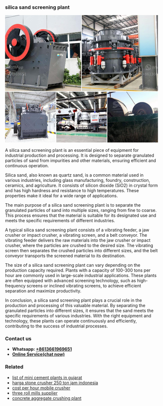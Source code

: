 <h3>silica sand screening plant</h3><img src='1704857060.jpg' alt=''><p>A silica sand screening plant is an essential piece of equipment for industrial production and processing. It is designed to separate granulated particles of sand from impurities and other materials, ensuring efficient and continuous operation.</p><p>Silica sand, also known as quartz sand, is a common material used in various industries, including glass manufacturing, foundry, construction, ceramics, and agriculture. It consists of silicon dioxide (SiO2) in crystal form and has high hardness and resistance to high temperatures. These properties make it ideal for a wide range of applications.</p><p>The main purpose of a silica sand screening plant is to separate the granulated particles of sand into multiple sizes, ranging from fine to coarse. This process ensures that the material is suitable for its designated use and meets the specific requirements of different industries.</p><p>A typical silica sand screening plant consists of a vibrating feeder, a jaw crusher or impact crusher, a vibrating screen, and a belt conveyor. The vibrating feeder delivers the raw materials into the jaw crusher or impact crusher, where the particles are crushed to the desired size. The vibrating screen then separates the crushed particles into different sizes, and the belt conveyor transports the screened material to its destination.</p><p>The size of a silica sand screening plant can vary depending on the production capacity required. Plants with a capacity of 100-300 tons per hour are commonly used in large-scale industrial applications. These plants are often equipped with advanced screening technology, such as high-frequency screens or inclined vibrating screens, to achieve efficient separation and maximize productivity.</p><p>In conclusion, a silica sand screening plant plays a crucial role in the production and processing of this valuable material. By separating the granulated particles into different sizes, it ensures that the sand meets the specific requirements of various industries. With the right equipment and technology, these plants can operate continuously and efficiently, contributing to the success of industrial processes.</p><h3>Contact us</h3><ul><li><strong>Whatsapp:&nbsp;<a href="https://wa.me/8613661969651">+8613661969651</a></strong></li><li><a href="https://swt.shibang-china.com/?git&amp;zhl&amp;silica sand screening plant"><strong>Online Service(chat now)</strong></a></li></ul><h3>Related</h3><ul><li><a href='list of mini cement plants in gujarat.md'>list of mini cement plants in gujarat</a></li><li><a href='harga stone crusher 250 ton jam indonesia.md'>harga stone crusher 250 ton jam indonesia</a></li><li><a href='cost per hour mobile crusher.md'>cost per hour mobile crusher</a></li><li><a href='three roll mills supplier.md'>three roll mills supplier</a></li><li><a href='concrete aggregate crushing plant.md'>concrete aggregate crushing plant</a></li></ul>